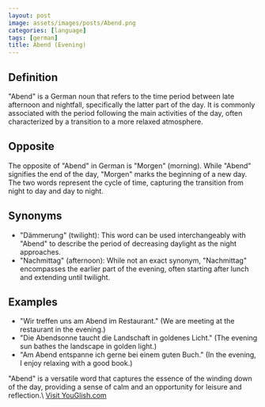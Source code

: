 ```yaml
---
layout: post
image: assets/images/posts/Abend.png
categories: [language]
tags: [german]
title: Abend (Evening)
---
```


## Definition

"Abend" is a German noun that refers to the time period between late afternoon and nightfall, specifically the latter part of the day. It is commonly associated with the period following the main activities of the day, often characterized by a transition to a more relaxed atmosphere.

## Opposite

The opposite of "Abend" in German is "Morgen" (morning). While "Abend" signifies the end of the day, "Morgen" marks the beginning of a new day. The two words represent the cycle of time, capturing the transition from night to day and day to night.

## Synonyms

- "Dämmerung" (twilight): This word can be used interchangeably with "Abend" to describe the period of decreasing daylight as the night approaches.
- "Nachmittag" (afternoon): While not an exact synonym, "Nachmittag" encompasses the earlier part of the evening, often starting after lunch and extending until twilight.

## Examples

- "Wir treffen uns am Abend im Restaurant." (We are meeting at the restaurant in the evening.)
- "Die Abendsonne taucht die Landschaft in goldenes Licht." (The evening sun bathes the landscape in golden light.)
- "Am Abend entspanne ich gerne bei einem guten Buch." (In the evening, I enjoy relaxing with a good book.)

"Abend" is a versatile word that captures the essence of the winding down of the day, providing a sense of calm and an opportunity for leisure and reflection.\ <a id="yg-widget-0" class="youglish-widget" data-query="Abend" data-lang="german" data-components="8412" data-auto-start="0" data-bkg-color="theme_light" data-title="How%20to%20pronounce%20Abend%20in%20German"  rel="nofollow" href="https://youglish.com">Visit YouGlish.com</a><script async src="https://youglish.com/public/emb/widget.js" charset="utf-8"></script>